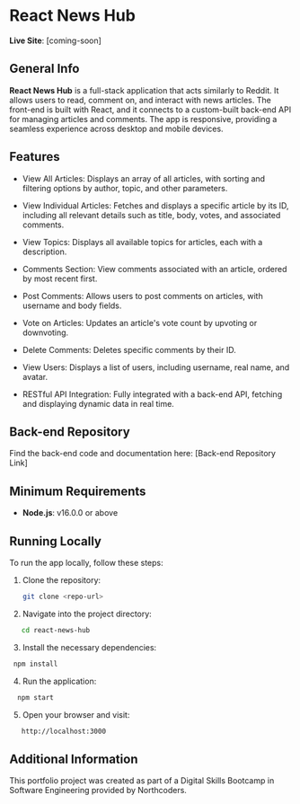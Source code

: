 # React News Hub

**Live Site**: [coming-soon]

## General Info

**React News Hub** is a full-stack application that acts similarly to Reddit. It allows users to read, comment on, and interact with news articles. The front-end is built with React, and it connects to a custom-built back-end API for managing articles and comments. The app is responsive, providing a seamless experience across desktop and mobile devices.

## Features
- View All Articles: Displays an array of all articles, with sorting and filtering options by author, topic, and other parameters.
  
- View Individual Articles: Fetches and displays a specific article by its ID, including all relevant details such as title, body, votes, and associated comments.
- View Topics: Displays all available topics for articles, each with a description.
- Comments Section: View comments associated with an article, ordered by most recent first.
- Post Comments: Allows users to post comments on articles, with username and body fields.
- Vote on Articles: Updates an article's vote count by upvoting or downvoting.
- Delete Comments: Deletes specific comments by their ID.
- View Users: Displays a list of users, including username, real name, and avatar.
- RESTful API Integration: Fully integrated with a back-end API, fetching and displaying dynamic data in real time.

## Back-end Repository

Find the back-end code and documentation here: [Back-end Repository Link]

## Minimum Requirements

- **Node.js**: v16.0.0 or above

## Running Locally

To run the app locally, follow these steps:

1. Clone the repository:

   ```bash
   git clone <repo-url>
   ```
   
2. Navigate into the project directory:

```bash
   cd react-news-hub
   ```

3. Install the necessary dependencies:

```bash
 npm install
   ```

4. Run the application:

```bash
  npm start
   ```

5. Open your browser and visit:

```bash
   http://localhost:3000
   ```

## Additional Information
This portfolio project was created as part of a Digital Skills Bootcamp in Software Engineering provided by Northcoders.
